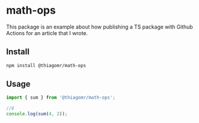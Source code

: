 # math-ops

This package is an example about how publishing a TS package with Github Actions for an article that I wrote.

## Install

```sh
npm install @thiagomr/math-ops
```

## Usage

```ts
import { sum } from '@thiagomr/math-ops';

//6
console.log(sum(4, 2));

```
